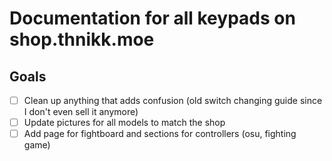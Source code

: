 # Documentation for all keypads on shop.thnikk.moe

## Goals
- [ ] Clean up anything that adds confusion (old switch changing guide since I don't even sell  it anymore)
- [ ] Update pictures for all models to match the shop
- [ ] Add page for fightboard and sections for controllers (osu, fighting game)
